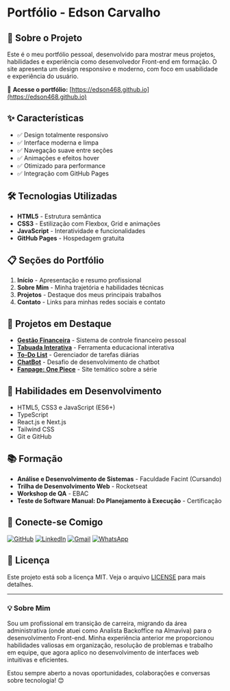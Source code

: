 # Portfólio - Edson Carvalho

## 🚀 Sobre o Projeto

Este é o meu portfólio pessoal, desenvolvido para mostrar meus projetos, habilidades e experiência como desenvolvedor Front-end em formação. O site apresenta um design responsivo e moderno, com foco em usabilidade e experiência do usuário.

🔗 **Acesse o portfólio:** [https://edson468.github.io](https://edson468.github.io)

## ✨ Características

- ✅ Design totalmente responsivo
- ✅ Interface moderna e limpa
- ✅ Navegação suave entre seções
- ✅ Animações e efeitos hover
- ✅ Otimizado para performance
- ✅ Integração com GitHub Pages

## 🛠️ Tecnologias Utilizadas

- **HTML5** - Estrutura semântica
- **CSS3** - Estilização com Flexbox, Grid e animações
- **JavaScript** - Interatividade e funcionalidades
- **GitHub Pages** - Hospedagem gratuita

## 📋 Seções do Portfólio

1. **Início** - Apresentação e resumo profissional
2. **Sobre Mim** - Minha trajetória e habilidades técnicas
3. **Projetos** - Destaque dos meus principais trabalhos
4. **Contato** - Links para minhas redes sociais e contato

## 🎯 Projetos em Destaque

- **[Gestão Financeira](https://github.com/Edson468/Projeto-Finaceiro)** - Sistema de controle financeiro pessoal
- **[Tabuada Interativa](https://edson468.github.io/Tabuada-Interativa/)** - Ferramenta educacional interativa
- **[To-Do List](https://github.com/Edson468)** - Gerenciador de tarefas diárias
- **[ChatBot](https://edson468.github.io/Desafio-ChatBot/)** - Desafio de desenvolvimento de chatbot
- **[Fanpage: One Piece](https://edson468.github.io/https---github.com-Edson468-One-Piece/)** - Site temático sobre a série

## 🌱 Habilidades em Desenvolvimento

- HTML5, CSS3 e JavaScript (ES6+)
- TypeScript
- React.js e Next.js
- Tailwind CSS
- Git e GitHub

## 📚 Formação

- **Análise e Desenvolvimento de Sistemas** - Faculdade Facint (Cursando)
- **Trilha de Desenvolvimento Web** - Rocketseat
- **Workshop de QA** - EBAC
- **Teste de Software Manual: Do Planejamento à Execução** - Certificação

## 🔗 Conecte-se Comigo

[![GitHub](https://img.shields.io/badge/GitHub-100000?style=for-the-badge&logo=github&logoColor=white)](https://github.com/Edson468)
[![LinkedIn](https://img.shields.io/badge/LinkedIn-0077B5?style=for-the-badge&logo=linkedin&logoColor=white)](https://www.linkedin.com/in/edson-carvalho-213b051b1/)
[![Gmail](https://img.shields.io/badge/Gmail-D14836?style=for-the-badge&logo=gmail&logoColor=white)](mailto:seuemail@gmail.com)
[![WhatsApp](https://img.shields.io/badge/WhatsApp-25D366?style=for-the-badge&logo=whatsapp&logoColor=white)](https://wa.me/5585987855611)

## 📄 Licença

Este projeto está sob a licença MIT. Veja o arquivo [LICENSE](LICENSE) para mais detalhes.

---

### 💡 Sobre Mim

Sou um profissional em transição de carreira, migrando da área administrativa (onde atuei como Analista Backoffice na Almaviva) para o desenvolvimento Front-end. Minha experiência anterior me proporcionou habilidades valiosas em organização, resolução de problemas e trabalho em equipe, que agora aplico no desenvolvimento de interfaces web intuitivas e eficientes.

Estou sempre aberto a novas oportunidades, colaborações e conversas sobre tecnologia! 😊
